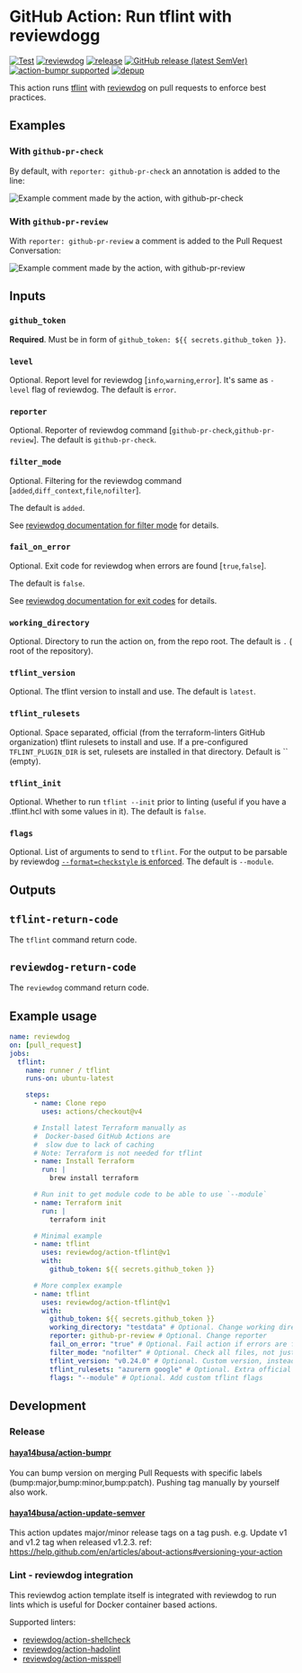 # GitHub Action: Run tflint with reviewdogg

[![Test](https://github.com/reviewdog/action-tflint/workflows/Test/badge.svg)](https://github.com/reviewdog/action-tflint/actions?query=workflow%3ATest)
[![reviewdog](https://github.com/reviewdog/action-tflint/workflows/reviewdog/badge.svg)](https://github.com/reviewdog/action-tflint/actions?query=workflow%3Areviewdog)
[![release](https://github.com/reviewdog/action-tflint/workflows/release/badge.svg)](https://github.com/reviewdog/action-tflint/actions?query=workflow%3Arelease)
[![GitHub release (latest SemVer)](https://img.shields.io/github/v/release/reviewdog/action-tflint?logo=github&sort=semver)](https://github.com/reviewdog/action-tflint/releases)
[![action-bumpr supported](https://img.shields.io/badge/bumpr-supported-ff69b4?logo=github&link=https://github.com/haya14busa/action-bumpr)](https://github.com/haya14busa/action-bumpr)
[![depup](https://github.com/reviewdogaction-tflint/workflows/depup/badge.svg?branch=master&event=push)](https://github.com/reviewdog/action-tflint/actions?query=workflow%3Adepup+event%3Apush+branch%3Amaster)

This action runs [tflint](https://github.com/wata727/tflint) with
[reviewdog](https://github.com/reviewdog/reviewdog) on pull requests
to enforce best practices.

## Examples

### With `github-pr-check`

By default, with `reporter: github-pr-check` an annotation is added to
the line:

![Example comment made by the action, with github-pr-check](./example-github-pr-check.png)

### With `github-pr-review`

With `reporter: github-pr-review` a comment is added to
the Pull Request Conversation:

![Example comment made by the action, with github-pr-review](./example-github-pr-review.png)

## Inputs

### `github_token`

**Required**. Must be in form of `github_token: ${{ secrets.github_token }}`.

### `level`

Optional. Report level for reviewdog [`info`,`warning`,`error`].
It's same as `-level` flag of reviewdog.
The default is `error`.

### `reporter`

Optional. Reporter of reviewdog command [`github-pr-check`,`github-pr-review`].
The default is `github-pr-check`.

### `filter_mode`

Optional. Filtering for the reviewdog command [`added`,`diff_context`,`file`,`nofilter`].

The default is `added`.

See [reviewdog documentation for filter mode](https://github.com/reviewdog/reviewdog/tree/master#filter-mode) for details.

### `fail_on_error`

Optional. Exit code for reviewdog when errors are found [`true`,`false`].

The default is `false`.

See [reviewdog documentation for exit codes](https://github.com/reviewdog/reviewdog/tree/master#exit-codes) for details.

### `working_directory`

Optional. Directory to run the action on, from the repo root.
The default is `.` ( root of the repository).

### `tflint_version`

Optional. The tflint version to install and use.
The default is `latest`.

### `tflint_rulesets`

Optional. Space separated, official (from the terraform-linters GitHub organization) tflint rulesets to install and use. If a pre-configured `TFLINT_PLUGIN_DIR` is set, rulesets are installed in that directory.
Default is `` (empty).

### `tflint_init`

Optional. Whether to run `tflint --init` prior to linting (useful if you have a .tflint.hcl with some values in it).
The default is `false`.

### `flags`

Optional. List of arguments to send to `tflint`.
For the output to be parsable by reviewdog [`--format=checkstyle` is enforced](./entrypoint.sh).
The default is `--module`.

## Outputs

## `tflint-return-code`

The `tflint` command return code.

## `reviewdog-return-code`

The `reviewdog` command return code.

## Example usage

```yml
name: reviewdog
on: [pull_request]
jobs:
  tflint:
    name: runner / tflint
    runs-on: ubuntu-latest

    steps:
      - name: Clone repo
        uses: actions/checkout@v4

      # Install latest Terraform manually as
      #  Docker-based GitHub Actions are
      #  slow due to lack of caching
      # Note: Terraform is not needed for tflint
      - name: Install Terraform
        run: |
          brew install terraform

      # Run init to get module code to be able to use `--module`
      - name: Terraform init
        run: |
          terraform init

      # Minimal example
      - name: tflint
        uses: reviewdog/action-tflint@v1
        with:
          github_token: ${{ secrets.github_token }}

      # More complex example
      - name: tflint
        uses: reviewdog/action-tflint@v1
        with:
          github_token: ${{ secrets.github_token }}
          working_directory: "testdata" # Optional. Change working directory
          reporter: github-pr-review # Optional. Change reporter
          fail_on_error: "true" # Optional. Fail action if errors are found
          filter_mode: "nofilter" # Optional. Check all files, not just the diff
          tflint_version: "v0.24.0" # Optional. Custom version, instead of latest
          tflint_rulesets: "azurerm google" # Optional. Extra official rulesets to install
          flags: "--module" # Optional. Add custom tflint flags
```

## Development

### Release

#### [haya14busa/action-bumpr](https://github.com/haya14busa/action-bumpr)

You can bump version on merging Pull Requests with specific labels (bump:major,bump:minor,bump:patch).
Pushing tag manually by yourself also work.

#### [haya14busa/action-update-semver](https://github.com/haya14busa/action-update-semver)

This action updates major/minor release tags on a tag push. e.g. Update v1 and v1.2 tag when released v1.2.3.
ref: https://help.github.com/en/articles/about-actions#versioning-your-action

### Lint - reviewdog integration

This reviewdog action template itself is integrated with reviewdog to run lints
which is useful for Docker container based actions.

Supported linters:

- [reviewdog/action-shellcheck](https://github.com/reviewdog/action-shellcheck)
- [reviewdog/action-hadolint](https://github.com/reviewdog/action-hadolint)
- [reviewdog/action-misspell](https://github.com/reviewdog/action-misspell)
